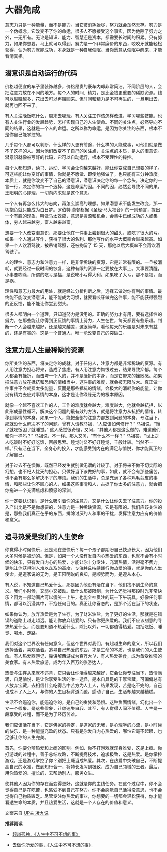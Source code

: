# 大器免成


意志力只是一种能量，而不是能力。当它被消耗殆尽，努力就会荡然无存。努力是一个伪概念，它改变不了你的命运，很多人不愿接受这个事实，因为他除了努力之外，一无所有。无论是知识、能力、智慧还是资本，都需要长时间的积累。只有努力，如果你想要，马上就可以得到。努力是一个非常廉价的东西，咬咬牙就能轻松获得，认为努力就能成功，本身就是一种自我催眠。当你愿意从催眠中醒来，才能看清真相。

## 潜意识是自动运行的代码

价格越便宜的车子里装饰越多，价格昂贵的豪车内却非常简洁。不同阶层的人，会把注意力放在不同的地方。每个人的时间、精力，是比金钱更重要的稀缺资源。钱可以越赚越多，花出去可以再赚回来。但时间和精力是不可再生的，一旦用出去，就再也回不来了。

有人关注晚饭吃什么，周末去哪玩。有人关注工作该怎样改进，学习哪些技能。也有人关注行业的发展趋势，怎样实现自己的人生使命。不同的关注点，必然导向不同的结果，这就是一个人的命运。之所以称为命运，是因为你关注的东西，根本不是你自己能掌控的。

几乎每个人都可以判断，什么样的人更有前途，什么样的人能成事，可他们就是做不了这样的人。因为他们改变不了自己的关注点，关注点的本质，是人的潜意识。潜意识就像被写好的代码，它可以自动运行，根本不受理性的操控。

每个人都知道，读书、运动、学习会让你越来越好，能让你变成自己想要的样子。可这些能让你变好的事情，你就是不愿做，即使勉强做了，也只能有三分钟热度。本质上，就是你改变不了自己的潜意识，潜意识决定你的每一个念头，决定你的一言一行，决定你的每一个选择，这是命运的因。不同的因，必然会导致不同的果。王阳明的心即理，一切向内求就是这个意思。

一个人有再怎么伟大的志向，再怎么崇高的理想。如果潜意识不能发生改变，那一切抱负就只能成为白日梦。罗伯特.莫顿根据《圣经·马太福音》的一则预言，提出一个有趣的现象，叫做马太效应，意思是资源和机会，会集中已经成功的人或集体，穷人越来越穷，富人越来越富。

想要一个人改变潜意识，那要让他在一件事上尝到很大的甜头，或吃了很大的亏。如果一个人通过写作，获得了很大的名利，那他写作的水平大概率会越来越高。如果一个人饮酒驾驶，被吊销驾照，还被拘留了 15 天，那他以后大概率不会再饮酒驾驶了。

人的理性、意志力和注意力一样，是非常稀缺的资源，它是非常有限的。一旦被消耗，就要经过一段时间的恢复，这种有限的资源一定要放在大事上。大事要清醒，小事要糊涂，所谓的吃亏是福，是说吃小亏得大利。如果吃了大亏，那不是福，而是祸。

理性和意志力最大的用处，就是经过分析判断之后，选择去做对你有利的事情。最终能不能改变潜意识，能不能成为习惯，就要看咬牙做完这件事，能不能获得强烈的正反馈，能不能让你尝到甜头。

很多人都明白一个道理，只知道努力是没用的。正确的努力才有用，要有选择性的努力，在那些能让你得到正反馈的事情上努力，人生在世，每天都要有些乐趣。判断一个人会越来越好，还是越来越差，这很简单。看他每天的乐趣是对未来有益的，还是有害的。这是一个普通人，唯一能改变自己的突破口。

## 注意力是人生最稀缺的资源

你所关注的东西，将决定你的成就。对于任何人，注意力都是非常稀缺的资源。有人用注意力担心将来，造成了焦虑。有人用注意力悔恨过去，结果导致抑郁。每个人都会有挫折，而击垮一个人的，并不是挫折的本身，而是它带来的挫败感。如果把注意力放在抵抗和恐惧的情绪当中，这件事的难度，就会被无限放大。真正做一件事并不会耗费太多能量，反而是那些抵抗的情绪，会极大的消耗你的能量，让你没有精力去应对事情的本身，这才是让你碌碌无为的根本原因。

就像一个越不喜欢工作的人，工作的难度就会越大。难度越大，他就会越抗拒，以此形成恶性循环，解决这个问题的最有效的方法，就是将注意力从抗拒的情绪，转移到事情的本身。如果一个人，能把全部的注意力都放到问题的本身，专注当下，那就没什么解决不了的问题。曾有人请教马祖，“人应该如何修行？” 马祖说，“饿了就吃饭困了就睡觉。” 这人感觉很奇怪，又问，“其他人都是这么做的，难道他们和你一样吗？” 马祖说，不一样。那人又问，“有什么不一样？” 马祖答，“世上之人吃饭时不好好吃饭，百般思索。睡觉时又不好好睡觉，千般计较。当然不一样。”只有活在当下，全身心的投入，才能感受到内在的满足与愉悦，你才能真正的了解自己。

对于过去不在懊悔，既然已经发生就别做无谓的计较了。对于将来不做不切实际的幻想，也不杞人忧天的担心。只做好当下该做好的事，如此，就不会有那些痛苦，也不会有那么多解决不了的麻烦。我们的生活中，总是充满了各种鸡毛蒜皮的事情，和那些让你不顺心的人，如果这些事情和人，占据了你太多的注意力，就会把你拖进一个充满焦虑和愤怒的深渊。

你一定要认识到，是什么吸引着你的注意力，又是什么让你失去了注意力。你的投入产出比是不是你想要的，注意力是一种稀缺资源，它是有限的。我们应该关注的是，那些我们真正在乎的东西，排除讨厌的人和事的干扰，发挥注意力应有的价值和意义。

## 追寻热爱是我们的人生使命

你觉得小时候快乐，还是现在更快乐？每一个孩子都期盼自己快点长大，因为他们大多时候是被动的。但是，如果一个人没有发自内心热爱的东西，也就不会有小时候的快乐，只有发自内心的热爱，才能让你十分专注，充满热情，活得毫不费力。更能让你获得别人难以企及的高度，专注并且持续践行你热爱的事，就是你的人生使命。是道家说的无为，是王阳明说的良知，是顺势而为，是遵从本心。

有人说，不知道自己热爱什么，那是因为他没有活在当下，他们找不到生命的意义。我们小时候，又弱小又被动。做什么都被限制，为什么还觉得那段时光非常快乐？因为一部动画片可以傻笑一上午，也能全神贯注的玩一下午玩具。好像任何事情，都可以沉浸其中，不抱任何目的。真正让你眷恋的，是那个活在当下的状态。

如果你认为，放弃热爱是为了生存，为了财米油盐，为了更好的生活，那就是在错误的道路上越走越远。能让你放弃热爱的，只有你更热爱的。我们不应该刻意的寻求热爱什么，而是要知道不热爱什么，除此以外，一切都值得热爱。包括吃饭、睡觉、喝水、走路。

我们对这个世界没有任何意义，但这个世界对我们，有超越生命的意义，所以我们选择活着，喜欢活着。追寻自己热爱的东西，才是生命的本质，也是我们的人生使命。有人热爱西游记，靠讲解西游成为百万大 V，有人热爱美食，成为备受推崇的美食家。有人热爱旅游，成为年入百万的旅游达人。

热爱与生存从来就不违背，它只会让你活得越来越好，它会让你专注当下，热情满满，自足愉悦，是让你享受生活的唯一途径，是本自具足的丰厚宝藏。可偏偏总有人放弃宝藏，去相信什么吃得苦中苦方为人上人，结果发现，苦是吃不完的，自己也成不了人上人，与你的人生目标背道而驰。感动了自己，生活却越来越糟糕。

生活不会逼迫你，能逼迫你的，是自己的贪婪和恐惧。这种负面情绪，幻化出一个又一个假象。是这些假象，让你迷失自我。甚至，有人觉得人间不值得。人生是一段享受的过程，而不是为了经历苦难。

我们应该活在当下，它是佛家的禅定，是道家的无我，是心理学的心流，是小时候的快乐，是一种能量充盈的状态。只有是你发自内心热爱的，哪怕它毫不起眼，也足够让你的人生完美。

首先，你要分辨热爱和上瘾的区别。例如，你不打游戏就浑身难受，这是上瘾。你打游戏的过程中，善于总结攻略，不断提高技术，追求极致，这是热爱。是你掌控游戏，还是游戏掌控了你？别把上瘾当成热爱。其次，在热爱中突破自己，不断提高自己的水准，做到知行合一，将特长发挥到极致，成为自己领域的王者。最后，用你热爱的、擅长的，去帮助别人，服务众生。

使其他人因为你的存在而变得更好，这就是你的主线任务。在这个过程中，你不会觉得自己是在吃苦，也感受不到自己在努力。你不会感觉自己活得没意思，也不会觉得自己物质匮乏。尽管专注你热爱的事业，你想要的一切都会轻松获得，你才能看透生命的本质，并且热爱生活，这就是一个人存在的价值和意义。

文案来自 [UP主 凌九说](https://space.bilibili.com/3461570879294103)

**推荐阅读**

- [超越孤独，《人生中不可不想的事》](https://mp.weixin.qq.com/s/1sPTgTUrDcXsn5tdKps3Hg)

- [去做你所爱的事，《人生中不可不想的事》](https://mp.weixin.qq.com/s/vTJMR_rnSkG4m9zeNDuOXA)

